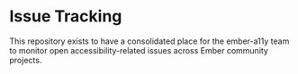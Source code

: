 # Issue Tracking

This repository exists to have a consolidated place for the ember-a11y team to monitor open accessibility-related issues across Ember community projects.